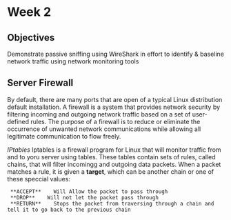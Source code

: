 # Week 2
## Objectives
Demonstrate passive sniffing using WireShark in effort to identify & baseline network traffic using network monitoring tools

## Server Firewall
By default, there are many ports that are open of a typical Linux distribution default installation. A firewall is a system that provides network security by filtering incoming and outgoing network traffic based on a set of user-defined rules. The purpose of a firewall is  to reduce or eliminate the occurrence of unwanted network communications while allowing all legitimate communication to flow freely.

_IPtables_
Iptables is a firewall program for Linux that will monitor traffic from and to yoru server using tables. These tables contain sets of rules, called chains, that will filter incomingg and outgoing data packets. When a packet matches a rule, it is given a **target**, which can be another chain or one of these speccial values:

     **ACCEPT**    Will Allow the packet to pass through
     **DROP**    Will not let the packet pass through
     **RETURN**    Stops the packet from traversing through a chain and tell it to go back to the previous chain

